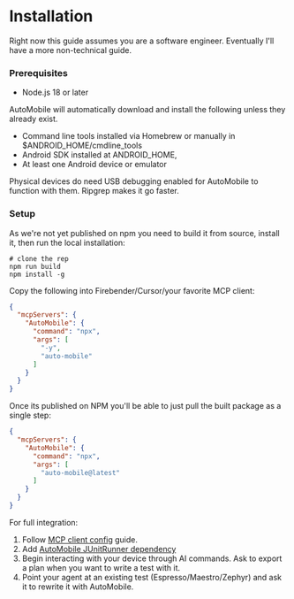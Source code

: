 # Installation

Right now this guide assumes you are a software engineer. Eventually I'll have a more non-technical guide.

### Prerequisites

- Node.js 18 or later

AutoMobile will automatically download and install the following unless they already exist.
- Command line tools installed via Homebrew or manually in $ANDROID_HOME/cmdline_tools
- Android SDK installed at ANDROID_HOME,
- At least one Android device or emulator

Physical devices do need USB debugging enabled for AutoMobile to function with them. Ripgrep makes it go faster.

### Setup

As we're not yet published on npm you need to build it from source, install it, then run the local installation:

```shell
# clone the rep
npm run build
npm install -g
```

Copy the following into Firebender/Cursor/your favorite MCP client:

```json
{
  "mcpServers": {
    "AutoMobile": {
      "command": "npx",
      "args": [
        "-y",
        "auto-mobile"
      ]
    }
  }
}
```

Once its published on NPM you'll be able to just pull the built package as a single step:

```json
{
  "mcpServers": {
    "AutoMobile": {
      "command": "npx",
      "args": [
        "auto-mobile@latest"
      ]
    }
  }
}
```

For full integration:

1. Follow [MCP client config](mcp/client-config.md) guide.
2. Add [AutoMobile JUnitRunner dependency](junitrunner/setup.md)
3. Begin interacting with your device through AI commands. Ask to export a plan when you want to write a test with it.
4. Point your agent at an existing test (Espresso/Maestro/Zephyr) and ask it to rewrite it with AutoMobile.
